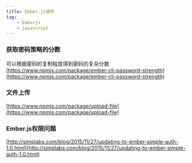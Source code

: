 ```yaml
---
title: Ember.js插件
tag:
    - Emberjs
    - javascript
---
```


### 获取密码策略的分数

可以根据密码的复制程度得到密码的复杂分数
[https://www.npmjs.com/package/ember-cli-password-strength](https://www.npmjs.com/package/ember-cli-password-strength)

### 文件上传

[https://www.npmjs.com/package/upload-file](https://www.npmjs.com/package/upload-file)

### Ember.js权限问题

[http://simplabs.com/blog/2015/11/27/updating-to-ember-simple-auth-1.0.html](http://simplabs.com/blog/2015/11/27/updating-to-ember-simple-auth-1.0.html)

